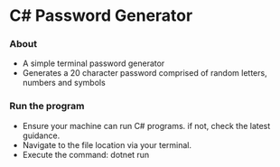 # C# Password Generator

### About

- A simple terminal password generator
- Generates a 20 character password comprised of random letters, numbers and symbols

### Run the program

- Ensure your machine can run C# programs. if not, check the latest guidance.
- Navigate to the file location via your terminal.
- Execute the command: dotnet run
